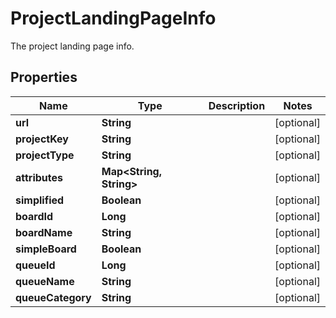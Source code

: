 

# ProjectLandingPageInfo

The project landing page info.

## Properties

| Name | Type | Description | Notes |
|------------ | ------------- | ------------- | -------------|
|**url** | **String** |  |  [optional] |
|**projectKey** | **String** |  |  [optional] |
|**projectType** | **String** |  |  [optional] |
|**attributes** | **Map&lt;String, String&gt;** |  |  [optional] |
|**simplified** | **Boolean** |  |  [optional] |
|**boardId** | **Long** |  |  [optional] |
|**boardName** | **String** |  |  [optional] |
|**simpleBoard** | **Boolean** |  |  [optional] |
|**queueId** | **Long** |  |  [optional] |
|**queueName** | **String** |  |  [optional] |
|**queueCategory** | **String** |  |  [optional] |



